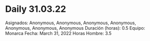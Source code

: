 # Daily 31.03.22

Asignados: Anonymous, Anonymous, Anonymous, Anonymous, Anonymous, Anonymous, Anonymous
Duración (horas): 0.5
Equipo: Monarca
Fecha: March 31, 2022
Horas Hombre: 3.5